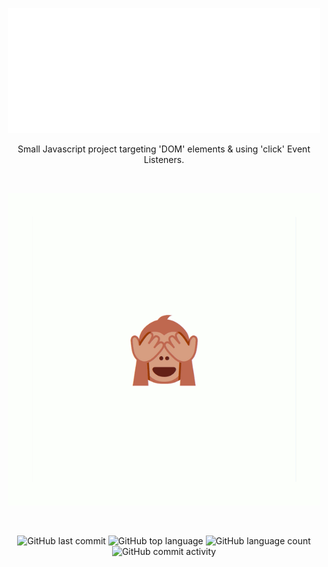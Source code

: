 <p align="center">
  <img src="https://github.com/cba0311/No-Evil/blob/master/assets/updated_banner.png" />
</p>
<p align="center">
  Small Javascript project targeting 'DOM' elements & using 'click' Event Listeners.
</p> 

 &nbsp;

<p align="center">
  <img src="https://github.com/cba0311/No-Evil/blob/master/assets/No-Evil.gif"<img>
</p> 

<div align="center">
  
  &nbsp;

![GitHub last commit](https://img.shields.io/github/last-commit/cba0311/No-Evil?style=flat-square)
![GitHub top language](https://img.shields.io/github/languages/top/cba0311/No-Evil?style=flat-square)
![GitHub language count](https://img.shields.io/github/languages/count/cba0311/No-Evil?style=flat-square)
![GitHub commit activity](https://img.shields.io/github/commit-activity/w/cba0311/No-Evil?style=flat-square)

</div>
